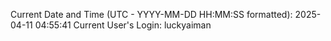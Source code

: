 Current Date and Time (UTC - YYYY-MM-DD HH:MM:SS formatted): 2025-04-11 04:55:41
Current User's Login: luckyaiman
